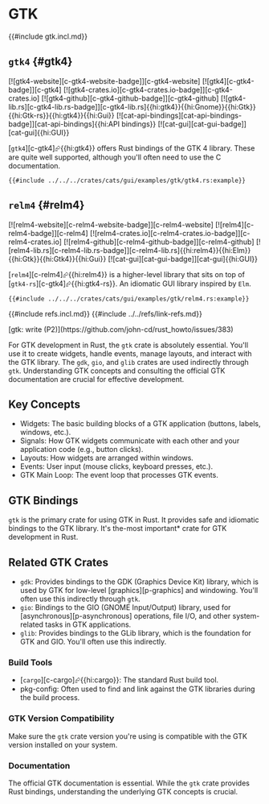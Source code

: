 # GTK

{{#include gtk.incl.md}}

## `gtk4` {#gtk4}

[![gtk4-website][c-gtk4-website-badge]][c-gtk4-website] [![gtk4][c-gtk4-badge]][c-gtk4] [![gtk4-crates.io][c-gtk4-crates.io-badge]][c-gtk4-crates.io] [![gtk4-github][c-gtk4-github-badge]][c-gtk4-github] [![gtk4-lib.rs][c-gtk4-lib.rs-badge]][c-gtk4-lib.rs]{{hi:gtk4}}{{hi:Gnome}}{{hi:Gtk}}{{hi:Gtk-rs}}{{hi:gtk4}}{{hi:Gui}} [![cat-api-bindings][cat-api-bindings-badge]][cat-api-bindings]{{hi:API bindings}} [![cat-gui][cat-gui-badge]][cat-gui]{{hi:GUI}}

[`gtk4`][c-gtk4]⮳{{hi:gtk4}} offers Rust bindings of the GTK 4 library. These are quite well supported, although you'll often need to use the C documentation.

```rust,editable
{{#include ../../../crates/cats/gui/examples/gtk/gtk4.rs:example}}
```

## `relm4` {#relm4}

[![relm4-website][c-relm4-website-badge]][c-relm4-website] [![relm4][c-relm4-badge]][c-relm4] [![relm4-crates.io][c-relm4-crates.io-badge]][c-relm4-crates.io] [![relm4-github][c-relm4-github-badge]][c-relm4-github] [![relm4-lib.rs][c-relm4-lib.rs-badge]][c-relm4-lib.rs]{{hi:relm4}}{{hi:Elm}}{{hi:Gtk}}{{hi:Gtk4}}{{hi:Gui}} [![cat-gui][cat-gui-badge]][cat-gui]{{hi:GUI}}

[`relm4`][c-relm4]⮳{{hi:relm4}} is a higher-level library that sits on top of [`gtk4-rs`][c-gtk4]⮳{{hi:gtk4-rs}}. An idiomatic GUI library inspired by `Elm`.

```rust,editable
{{#include ../../../crates/cats/gui/examples/gtk/relm4.rs:example}}
```

{{#include refs.incl.md}}
{{#include ../../refs/link-refs.md}}

<div class="hidden">
[gtk: write (P2)](https://github.com/john-cd/rust_howto/issues/383)

For GTK development in Rust, the `gtk` crate is absolutely essential. You'll use it to create widgets, handle events, manage layouts, and interact with the GTK library. The `gdk`, `gio`, and `glib` crates are used indirectly through `gtk`. Understanding GTK concepts and consulting the official GTK documentation are crucial for effective development.

## Key Concepts

- Widgets: The basic building blocks of a GTK application (buttons, labels, windows, etc.).
- Signals: How GTK widgets communicate with each other and your application code (e.g., button clicks).
- Layouts: How widgets are arranged within windows.
- Events: User input (mouse clicks, keyboard presses, etc.).
- GTK Main Loop: The event loop that processes GTK events.

## GTK Bindings

`gtk` is the primary crate for using GTK in Rust. It provides safe and idiomatic bindings to the GTK library. It's the-most important* crate for GTK development in Rust.

## Related GTK Crates

- `gdk`: Provides bindings to the GDK (Graphics Device Kit) library, which is used by GTK for low-level [graphics][p-graphics] and windowing. You'll often use this indirectly through `gtk`.
- `gio`: Bindings to the GIO (GNOME Input/Output) library, used for [asynchronous][p-asynchronous] operations, file I/O, and other system-related tasks in GTK applications.
- `glib`: Provides bindings to the GLib library, which is the foundation for GTK and GIO. You'll often use this indirectly.

### Build Tools

- [`cargo`][c-cargo]⮳{{hi:cargo}}: The standard Rust build tool.
- pkg-config: Often used to find and link against the GTK libraries during the build process.

### GTK Version Compatibility

Make sure the `gtk` crate version you're using is compatible with the GTK version installed on your system.

### Documentation

The official GTK documentation is essential. While the `gtk` crate provides Rust bindings, understanding the underlying GTK concepts is crucial.

</div>
